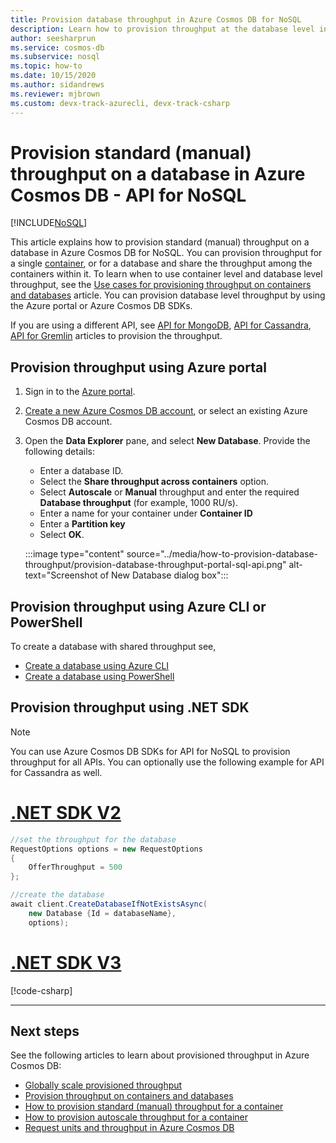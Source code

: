 ```yaml
---
title: Provision database throughput in Azure Cosmos DB for NoSQL
description: Learn how to provision throughput at the database level in Azure Cosmos DB for NoSQL using Azure portal, CLI, PowerShell and various other SDKs. 
author: seesharprun
ms.service: cosmos-db
ms.subservice: nosql
ms.topic: how-to
ms.date: 10/15/2020
ms.author: sidandrews
ms.reviewer: mjbrown 
ms.custom: devx-track-azurecli, devx-track-csharp
---
```


# Provision standard (manual) throughput on a database in Azure Cosmos DB - API for NoSQL
[!INCLUDE[NoSQL](../includes/appliesto-nosql.md)]

This article explains how to provision standard (manual) throughput on a database in Azure Cosmos DB for NoSQL. You can provision throughput for a single [container](how-to-provision-container-throughput.md), or for a database and share the throughput among the containers within it. To learn when to use container level and database level throughput, see the [Use cases for provisioning throughput on containers and databases](../set-throughput.md) article. You can provision database level throughput by using the Azure portal or Azure Cosmos DB SDKs.

If you are using a different API, see [API for MongoDB](../mongodb/how-to-provision-throughput-mongodb.md), [API for Cassandra](../cassandra/how-to-provision-throughput.md), [API for Gremlin](../gremlin/how-to-provision-throughput.md) articles to provision the throughput.

## Provision throughput using Azure portal

1. Sign in to the [Azure portal](https://portal.azure.com/).

1. [Create a new Azure Cosmos DB account](quickstart-dotnet.md#create-account), or select an existing Azure Cosmos DB account.

1. Open the **Data Explorer** pane, and select **New Database**. Provide the following details:

   * Enter a database ID.
   * Select the **Share throughput across containers** option.
   * Select **Autoscale** or **Manual** throughput and enter the required **Database throughput** (for example, 1000 RU/s).
   * Enter a name for your container under **Container ID**
   * Enter a **Partition key**
   * Select **OK**.

    :::image type="content" source="../media/how-to-provision-database-throughput/provision-database-throughput-portal-sql-api.png" alt-text="Screenshot of New Database dialog box":::

## Provision throughput using Azure CLI or PowerShell

To create a database with shared throughput see,

* [Create a database using Azure CLI](manage-with-cli.md#create-a-database-with-shared-throughput)
* [Create a database using PowerShell](manage-with-powershell.md#create-db-ru)

## Provision throughput using .NET SDK

> [!Note]
> You can use Azure Cosmos DB SDKs for API for NoSQL to provision throughput for all APIs. You can optionally use the following example for API for Cassandra as well.

# [.NET SDK V2](#tab/dotnetv2)

```csharp
//set the throughput for the database
RequestOptions options = new RequestOptions
{
    OfferThroughput = 500
};

//create the database
await client.CreateDatabaseIfNotExistsAsync(
    new Database {Id = databaseName},  
    options);
```

# [.NET SDK V3](#tab/dotnetv3)

[!code-csharp[](~/samples-cosmosdb-dotnet-v3/Microsoft.Azure.Cosmos/tests/Microsoft.Azure.Cosmos.Tests/SampleCodeForDocs/DatabaseDocsSampleCode.cs?name=DatabaseCreateWithThroughput)]

---

## Next steps

See the following articles to learn about provisioned throughput in Azure Cosmos DB:

* [Globally scale provisioned throughput](../request-units.md)
* [Provision throughput on containers and databases](../set-throughput.md)
* [How to provision standard (manual) throughput for a container](how-to-provision-container-throughput.md)
* [How to provision autoscale throughput for a container](how-to-provision-autoscale-throughput.md)
* [Request units and throughput in Azure Cosmos DB](../request-units.md)